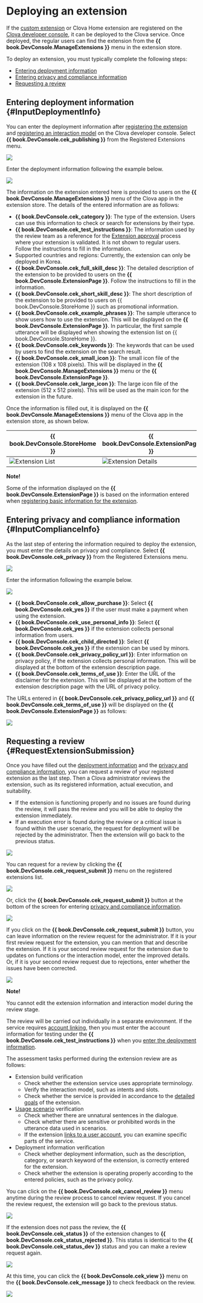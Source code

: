 # Deploying an extension
If the [custom extension](/CEK/Guides/Build_Custom_Extension.md) or Clova Home extension are registered on the [Clova developer console](/DevConsole/Guides/CEK/Register_Extension.md), it can be deployed to the Clova service. Once deployed, the regular users can find the extension from the **{{ book.DevConsole.ManageExtensions }}** menu in the extension store.

To deploy an extension, you must typically complete the following steps:

* [Entering deployment information](#InputDeploymentInfo)
* [Entering privacy and compliance information](#InputComplianceInfo)
* [Requesting a review](#RequestExtensionSubmission)

## Entering deployment information {#InputDeploymentInfo}

You can enter the deployment information after [registering the extension](/DevConsole/Guides/CEK/Register_Extension.md) and [registering an interaction model](/DevConsole/Guides/CEK/Register_Interaction_Model.md) on the Clova developer console. Select **{{ book.DevConsole.cek_publishing }}** from the Registered Extensions menu.

![](/DevConsole/Resources/Images/DevConsole-Deployment_Info_Menu.png)

Enter the deployment information following the example below.

![](/DevConsole/Resources/Images/DevConsole-Input_Deployment_Info.png)

The information on the extension entered here is provided to users on the **{{ book.DevConsole.ManageExtensions }}** menu of the Clova app in the extension store. The details of the entered information are as follows:

* **{{ book.DevConsole.cek_category }}**: The type of the extension. Users can use this information to check or search for extensions by their type.
* **{{ book.DevConsole.cek_test_instructions }}**: The information used by the review team as a reference for the [Extension approval](#RequestExtensionSubmission) process where your extension is validated. It is not shown to regular users. Follow the instructions to fill in the information.
* Supported countries and regions: Currently, the extension can only be deployed in Korea.
* **{{ book.DevConsole.cek_full_skill_desc }}**: The detailed description of the extension to be provided to users on the **{{ book.DevConsole.ExtensionPage }}**. Follow the instructions to fill in the information.
* **{{ book.DevConsole.cek_short_skill_desc }}**: The short description of the extension to be provided to users on {{ book.DevConsole.StoreHome }} such as promotional information.
* **{{ book.DevConsole.cek_example_phrases }}**: The sample utterance to show users how to use the extension. This will be displayed on the **{{ book.DevConsole.ExtensionPage }}**. In particular, the first sample utterance will be displayed when showing the extension list on {{ book.DevConsole.StoreHome }}.
* **{{ book.DevConsole.cek_keywords }}**: The keywords that can be used by users to find the extension on the search result.
* **{{ book.DevConsole.cek_small_icon }}**: The small icon file of the extension (108 x 108 pixels). This will be displayed in the **{{ book.DevConsole.ManageExtensions }}** menu or the **{{ book.DevConsole.ExtensionPage }}**.
* **{{ book.DevConsole.cek_large_icon }}**: The large icon file of the extension (512 x 512 pixels). This will be used as the main icon for the extension in the future.

Once the information is filled out, it is displayed on the **{{ book.DevConsole.ManageExtensions }}** menu of the Clova app in the extension store, as shown below.

| {{ book.DevConsole.StoreHome }} | {{ book.DevConsole.ExtensionPage }}   |
|-------------------|-------------------|
| ![Extension List](/DevConsole/Resources/Images/DevConsole-Store_UI_Example-Extension_Store_Home.png) | ![Extension Details](/DevConsole/Resources/Images/DevConsole-Store_UI_Example-Extension_Page.png) |

<div class="note">
  <p><strong>Note!</strong></p>
  <p>Some of the information displayed on the <strong>{{ book.DevConsole.ExtensionPage }}</strong> is based on the information entered when <a href="/DevConsole/Guides/CEK/Register_Extension.html#InputExtensionInfo">registering basic information for the extension</a>.</p>
</div>

## Entering privacy and compliance information {#InputComplianceInfo}

As the last step of entering the information required to deploy the extension, you must enter the details on privacy and compliance. Select **{{ book.DevConsole.cek_privacy }}** from the Registered Extensions menu.

![](/DevConsole/Resources/Images/DevConsole-Policy_Menu.png)

Enter the information following the example below.

![](/DevConsole/Resources/Images/DevConsole-Input_Policy.png)

* **{{ book.DevConsole.cek_allow_purchase }}**: Select **{{ book.DevConsole.cek_yes }}** if the user must make a payment when using the extension.
* **{{ book.DevConsole.cek_use_personal_info }}**: Select **{{ book.DevConsole.cek_yes }}** if the extension collects personal information from users.
* **{{ book.DevConsole.cek_child_directed }}**: Select **{{ book.DevConsole.cek_yes }}** if the extension can be used by minors.
* **{{ book.DevConsole.cek_privacy_policy_url }}**: Enter information on privacy policy, if the extension collects personal information. This will be displayed at the bottom of the extension description page.
* **{{ book.DevConsole.cek_terms_of_use }}**: Enter the URL of the disclaimer for the extension. This will be displayed at the bottom of the extension description page with the URL of privacy policy.

The URLs entered in **{{ book.DevConsole.cek_privacy_policy_url }}** and **{{ book.DevConsole.cek_terms_of_use }}** will be displayed on the **{{ book.DevConsole.ExtensionPage }}** as follows:

![](/DevConsole/Resources/Images/DevConsole-Store_UI_Example-Extension_Policy.png)

## Requesting a review {#RequestExtensionSubmission}

Once you have filled out the [deployment information](#InputDeploymentInfo) and the [privacy and compliance information](#InputComplianceInfo), you can request a review of your registerd extension as the last step. Then a Clova administrator reviews the extension, such as its registered information, actual execution, and suitability.

* If the extension is functioning properly and no issues are found during the review, it will pass the review and you will be able to deploy the extension immediately.
* If an execution error is found during the review or a critical issue is found within the user scenario, the request for deployment will be rejected by the administrator. Then the extension will go back to the previous status.

![](/DevConsole/Resources/Images/DevConsole-Extension_Submission_Process.png)

You can request for a review by clicking the **{{ book.DevConsole.cek_request_submit }}** menu on the registered extensions list.

![](/DevConsole/Resources/Images/DevConsole-Submit_Extension_1.png)

Or, click the **{{ book.DevConsole.cek_request_submit }}** button at the bottom of the screen for entering [privacy and compliance information](#InputComplianceInfo).

![](/DevConsole/Resources/Images/DevConsole-Submit_Extension_2.png)

If you click on the **{{ book.DevConsole.cek_request_submit }}** button, you can leave information on the review request for the administrator. If it is your first review request for the extension, you can mention that and describe the extension. If it is your second review request for the extension due to updates on functions or the interaction model, enter the improved details. Or, if it is your second review request due to rejections, enter whether the issues have been corrected.

![](/DevConsole/Resources/Images/DevConsole-Submission_Request_Message.png)

<div class="note">
  <p><strong>Note!</strong></p>
  <p>You cannot edit the extension information and interaction model during the review stage.</p>
</div>

The review will be carried out individually in a separate environment. If the service requires [account linking](/CEK/Guides/Link_User_Account.md), then you must enter the account information for testing under the **{{ book.DevConsole.cek_test_instructions }}** when you [enter the deployment information](#InputDeploymentInfo).

The assessment tasks performed during the extension review are as follows:

* Extension build verification
  * Check whether the extension service uses appropriate terminology.
  * Verify the interaction model, such as intents and slots.
  * Check whether the service is provided in accordance to the [detailed goals](/Design/Design_Guideline_For_Extension.md#SettingGoal) of the extension.
* [Usage scenario](/Design/Design_Guideline_For_Extension.md#MakeUseCaseScenarioScript) verification
  * Check whether there are unnatural sentences in the dialogue.
  * Check whether there are sensitive or prohibited words in the utterance data used in scenarios.
  * If the extension [links to a user account](/CEK/Guides/Link_User_Account.md), you can examine specific parts of the service.
* Deployment information verification
  * Check whether deployment information, such as the description, category, or search keyword of the extension, is correctly entered for the extension.
  * Check whether the extension is operating properly according to the entered policies, such as the privacy policy.

You can click on the **{{ book.DevConsole.cek_cancel_review }}** menu anytime during the review process to cancel review request. If you cancel the review request, the extension will go back to the previous status.

![](/DevConsole/Resources/Images/DevConsole-Cancel_Submission.png)

If the extension does not pass the review, the **{{ book.DevConsole.cek_status }}** of the extension changes to **{{ book.DevConsole.cek_status_rejected }}**. This status is identical to the **{{ book.DevConsole.cek_status_dev }}** status and you can make a review request again.

![](/DevConsole/Resources/Images/DevConsole-Extension_Submission_Rejected.png)

At this time, you can click the **{{ book.DevConsole.cek_view }}** menu on the **{{ book.DevConsole.cek_message }}** to check feedback on the review.

![](/DevConsole/Resources/Images/DevConsole-Show_Submission_Feedback.png)
